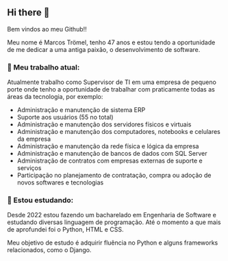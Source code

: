## Hi there 👋

<!--
**mtromel/mtromel** is a ✨ _special_ ✨ repository because its `README.md` (this file) appears on your GitHub profile.

Here are some ideas to get you started:

- 🔭 I’m currently working on ...
- 🌱 I’m currently learning ...
- 👯 I’m looking to collaborate on ...
- 🤔 I’m looking for help with ...
- 💬 Ask me about ...
- 📫 How to reach me: ...
- 😄 Pronouns: ...
- ⚡ Fun fact: ...
-->

Bem vindos ao meu Github!!

Meu nome é Marcos Trömel, tenho 47 anos e estou tendo a oportunidade de me dedicar a uma antiga paixão, o desenvolvimento de software.

### 🔭 Meu trabalho atual:

Atualmente trabalho como Supervisor de TI em uma empresa de pequeno porte onde tenho a oportunidade de trabalhar com praticamente todas as áreas da tecnologia, por exemplo:
* Administração e manutenção de sistema ERP
* Suporte aos usuários (55 no total)
* Administração e manutenção dos servidores físicos e virtuais
* Administração e manutenção dos computadores, notebooks e celulares da empresa
* Administração e manutenção da rede física e lógica da empresa
* Administração e manutenção de bancos de dados com SQL Server
* Administração de contratos com empresas externas de suporte e serviços
* Participação no planejamento de contratação, compra ou adoção de novos softwares e tecnologias

### 🌱 Estou estudando:

Desde 2022 estou fazendo um bacharelado em Engenharia de Software e estudando diversas linguagem de programação. Até o momento a que mais de aprofundei foi o Python, HTML e CSS.

Meu objetivo de estudo é adquirir fluência no Python e alguns frameworks relacionados, como o Django.
